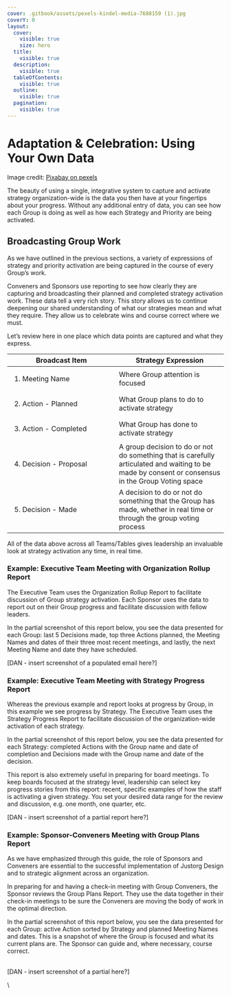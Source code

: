 ```yaml
---
cover: .gitbook/assets/pexels-kindel-media-7688159 (1).jpg
coverY: 0
layout:
  cover:
    visible: true
    size: hero
  title:
    visible: true
  description:
    visible: true
  tableOfContents:
    visible: true
  outline:
    visible: true
  pagination:
    visible: true
---
```


# Adaptation & Celebration: Using Your Own Data

Image credit: [Pixabay on pexels](https://www.pexels.com/photo/architecture-black-and-white-challenge-chance-277593/)

The beauty of using a single, integrative system to capture and activate strategy organization-wide is the data you then have at your fingertips about your progress. Without any additional entry of data, you can see how each Group is doing as well as how each Strategy and Priority are being activated.&#x20;

## Broadcasting Group Work

As we have outlined in the previous sections, a variety of expressions of strategy and priority activation are being captured in the course of every Group’s work.

Conveners and Sponsors use reporting to see how clearly they are capturing and broadcasting their planned and completed strategy activation work. These data tell a very rich story. This story allows us to continue deepening our shared understanding of what our strategies mean and what they require. They allow us to celebrate wins and course correct where we must.

&#x20;Let’s review here in one place which data points are captured and what they express.

<table><thead><tr><th width="236.05078125">Broadcast Item</th><th>Strategy Expression</th></tr></thead><tbody><tr><td><ol><li>Meeting Name</li></ol></td><td>Where Group attention is focused</td></tr><tr><td><ol start="2"><li>Action - Planned</li></ol></td><td>What Group plans to do to activate strategy</td></tr><tr><td><ol start="3"><li>Action - Completed</li></ol></td><td>What Group has done to activate strategy</td></tr><tr><td><ol start="4"><li>Decision - Proposal</li></ol></td><td>A group decision to do or not do something that is carefully articulated and waiting to be made by consent or consensus in the Group Voting space</td></tr><tr><td><ol start="5"><li>Decision - Made</li></ol></td><td>A decision to do or not do something that the Group has made, whether in real time or through the group voting process</td></tr></tbody></table>



All of the data above across all Teams/Tables gives leadership an invaluable look at strategy activation any time, in real time.

### Example: Executive Team Meeting with Organization Rollup Report

The Executive Team uses the Organization Rollup Report to facilitate discussion of Group strategy activation. Each Sponsor uses the data to report out on their Group progress and facilitate discussion with fellow leaders.

In the partial screenshot of this report below, you see the data presented for each Group: last 5 Decisions made, top three Actions planned, the Meeting Names and dates of their three most recent meetings, and lastly, the next Meeting Name and date they have scheduled.

\[DAN - insert screenshot of a populated email here?]

### Example: Executive Team Meeting with Strategy Progress Report

Whereas the previous example and report looks at progress by Group, in this example we see progress by Strategy. The Executive Team uses the Strategy Progress Report to facilitate discussion of the organization-wide activation of each strategy.

In the partial screenshot of this report below, you see the data presented for each Strategy: completed Actions with the Group name and date of completion and Decisions made with the Group name and date of the decision.

This report is also extremely useful in preparing for board meetings. To keep boards focused at the strategy level, leadership can select key progress stories from this report: recent, specific examples of how the staff is activating a given strategy. You set your desired data range for the review and discussion, e.g. one month, one quarter, etc.

\[DAN - insert screenshot of a partial report here?]

### Example: Sponsor-Conveners Meeting with Group Plans Report

As we have emphasized through this guide, the role of Sponsors and Conveners are essential to the successful implementation of Justorg Design and to strategic alignment across an organization.

In preparing for and having a check-in meeting with Group Conveners, the Sponsor reviews the Group Plans Report. They use the data together in their check-in meetings to be sure the Conveners are moving the body of work in the optimal direction.

In the partial screenshot of this report below, you see the data presented for each Group: active Action sorted by Strategy and planned Meeting Names and dates. This is a snapshot of where the Group is focused and what its current plans are. The Sponsor can guide and, where necessary, course correct.

\
\[DAN - insert screenshot of a partial here?]

\
